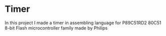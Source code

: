 # Timer
In this project I made a timer in assembling language for P89C51RD2 80C51 8-bit Flash microcontroller family made by Philips
